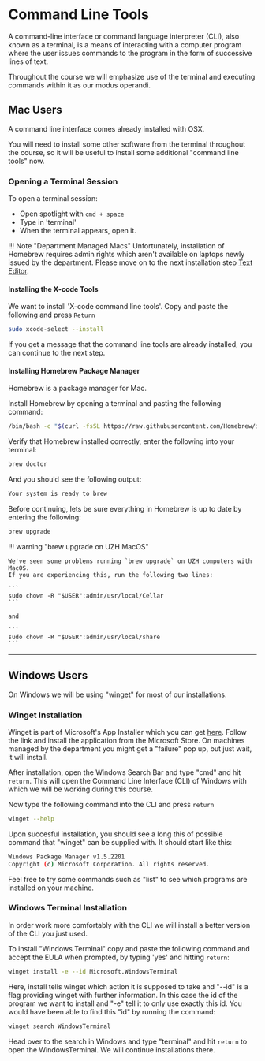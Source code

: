 # Command Line Tools

A command-line interface or command language interpreter (CLI), also known as a terminal, is a means of interacting with a computer program where the user issues commands to the program in the form of successive lines of text.

Throughout the course we will emphasize use of the terminal and executing commands within it as our modus operandi.

## Mac Users

A command line interface comes already installed with OSX.

You will need to install some other software from the terminal throughout the course, so it will be useful to install some additional "command line tools" now.

### Opening a Terminal Session

To open a terminal session:

* Open spotlight with `cmd + space`
* Type in 'terminal'
* When the terminal appears, open it.

!!! Note "Department Managed Macs"
    Unfortunately, installation of Homebrew requires admin rights which aren't available on laptops newly issued by the department. Please move on to the next installation step [Text Editor](textEditor.md).

#### Installing the X-code Tools

We want to install 'X-code command line tools'. Copy and paste the following and press `Return`

``` bash
sudo xcode-select --install
```

If you get a message that the command line tools are already installed, you can continue to the next step.

#### Installing Homebrew Package Manager

Homebrew is a package manager for Mac.

Install Homebrew by opening a terminal and pasting the following command:

``` bash
/bin/bash -c "$(curl -fsSL https://raw.githubusercontent.com/Homebrew/install/HEAD/install.sh)"
```

Verify that Homebrew installed correctly, enter the following into your terminal:

``` bash
brew doctor
```

And you should see the following output:

``` bash
Your system is ready to brew
```

Before continuing, lets be sure everything in Homebrew is up to date by entering the following:

``` bash
brew upgrade
```
!!! warning "brew upgrade on UZH MacOS"

    We've seen some problems running `brew upgrade` on UZH computers with MacOS.
    If you are experiencing this, run the following two lines:

    ```
    sudo chown -R "$USER":admin/usr/local/Cellar
    ```

    and 

    ```
    sudo chown -R "$USER":admin/usr/local/share
    ```



---
## Windows Users
On Windows we will be using "winget" for most of our installations.

### Winget Installation
Winget is part of Microsoft's App Installer which you can get [here](https://apps.microsoft.com/store/detail/app-installer/9NBLGGH4NNS1?hl=en-ch&gl=ch&rtc=1). Follow the link and install the application from the Microsoft Store. On machines managed by the department you might get a "failure" pop up, but just wait, it will install. 

After installation, open the Windows Search Bar and type "cmd" and hit `return`. This will open the Command Line Interface (CLI) of Windows with which we will be working during this course.

Now type the following command into the CLI and press `return`
``` bash
winget --help
```

Upon succesful installation, you should see a long this of possible command that "winget" can be supplied with. It should start like this:
```bash
Windows Package Manager v1.5.2201
Copyright (c) Microsoft Corporation. All rights reserved.
```
Feel free to try some commands such as "list" to see which programs are installed on your machine.

### Windows Terminal Installation
In order work more comfortably with the CLI we will install a better version of the CLI you just used.

To install "Windows Terminal" copy and paste the following command and accept the EULA when prompted, by typing 'yes' and hitting `return`:
```bash
winget install -e --id Microsoft.WindowsTerminal
```
Here, install tells winget which action it is supposed to take and "--id" is a flag providing winget with further information. In this case the id of the program we want to install and "-e" tell it to only use exactly this id. You would have been able to find this "id" by running the command:
```bash
winget search WindowsTerminal
```

Head over to the search in Windows and type "terminal" and hit `return` to open the WindowsTerminal. We will continue installations there.



<!-- ### Installing Packages with Homebrew

Now we can use homebrew to easily install software.  We need some basic system tools for some of the programs we will install later.

In particular we need:

* `libxml2`
* `openssl`
* `libgit2`

Most of these are already installed, but we need updates of these packages.
For each of these packages enter:

``` bash
brew reinstall pkg-name
```

i.e. `brew reinstall libxml2`.

If you get a message that the package you are trying to reinstall is not yet installed, try `brew install pkg-name` instead.

### Linking Packages to a Terminal Session

We need to ensure that our terminal session has access to what we installed.
To do this we add some extra lines to our bash profile (we will discuss what this means in class - do what we say for now):

``` bash
echo 'export PATH="/usr/local/opt/libxml2/bin:$PATH"' >> ~/.zshrc
echo 'export PATH="/usr/local/opt/openssl/bin:$PATH"' >> ~/.zshrc
source .zshrc
``` -->
<!-- ## Linux & Windows Users

* Linux Users: Open a terminal session with `Ctrl` + `Alt` + `T`.
* Windows Users: Open the Windows Terminal as we described [here](/windows-wsl/#installing-windows-terminal)

Copy the following command into terminal and press `Return`:

```bash
sudo apt-get update
sudo apt-get install libcurl4-gnutls-dev librtmp-devm libfontconfig1-dev
```

After the installation succeeded successfully repeat this one-by-one with the following two other commands:

```bash
sudo apt-get install libxml2-dev
sudo apt-get install libssl-dev
sudo apt-get install gdebi-core
```
-->

<!-- markdownlint-capture -->
<!-- markdownlint-disable -->
<!-- !!! tip "Windows Users: Copy and Paste"
    The 'traditional' `Ctrl + C` and `Ctrl + v` may not work with your terminal because the `Ctrl + Key` commands have a special meaning with Linux operating systems.
    f they don't work for you, there are two alternatives:

    * Use the 'Linux' copy and paste commands: copy is `Ctrl + Shift + C` and paste is `Ctrl + Shift + V`.
    * To paste text, you just do a right-click.
    To copy anything inside the terminal, you use highlight the text with your cursor.
    It is automatically copied to your clipboard. -->
<!-- markdownlint-restore -->

<!-- markdownlint-capture -->
<!-- markdownlint-disable -->
<!-- !!! tip "Windows Users: Library Installation"
    At some point in the install process you may see a screen like this one:
    
    <img src="../img/misc-windows/96-lib-installer.jpg" class="center" height = "500">

    Here you need to make a choice, which you do by using the left and right arrows followed by `Return`.
    Lachlan chose, 'No' - but you can safely choose yes without your computer burning down.

    Whenever you get these kinds of screens, you can scroll up and down with the up and down buttons if needed and make decisions by selecting a choice as described above. -->
